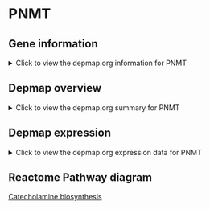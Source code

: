 <h1>PNMT</h1>

<h2>Gene information</h2>
<details>
  <summary>Click to view the depmap.org information for PNMT</summary>
  <iframe src="https://depmap.org/portal/gene/PNMT?tab=about" style="border:none;width:100%;height:800px"></iframe>
</details>

<h2>Depmap overview</h2>
<details>
  <summary>Click to view the depmap.org summary for PNMT</summary>
  <iframe src="https://depmap.org/portal/gene/PNMT?tab=overview" style="border:none;width:100%;height:800px"></iframe>
</details>

<h2>Depmap expression</h2>
<details>
  <summary>Click to view the depmap.org expression data for PNMT</summary>
  <iframe src="https://depmap.org/portal/gene/PNMT?tab=characterization" style="border:none;width:100%;height:800px"></iframe>
</details>



<h2>Reactome Pathway diagram</h2>
<a href="https://reactome.org/PathwayBrowser/#/R-HSA-209905">Catecholamine biosynthesis</a>



